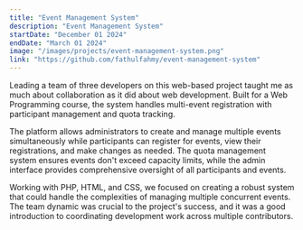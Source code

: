 ```yaml
---
title: "Event Management System"
description: "Event Management System"
startDate: "December 01 2024"
endDate: "March 01 2024"
image: "/images/projects/event-management-system.png"
link: "https://github.com/fathulfahmy/event-management-system"
---
```


Leading a team of three developers on this web-based project taught me as much about collaboration as it did about web development. Built for a Web Programming course, the system handles multi-event registration with participant management and quota tracking.

The platform allows administrators to create and manage multiple events simultaneously while participants can register for events, view their registrations, and make changes as needed. The quota management system ensures events don't exceed capacity limits, while the admin interface provides comprehensive oversight of all participants and events.

Working with PHP, HTML, and CSS, we focused on creating a robust system that could handle the complexities of managing multiple concurrent events. The team dynamic was crucial to the project's success, and it was a good introduction to coordinating development work across multiple contributors.
